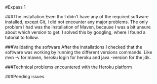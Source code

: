 #Expass 1

###The installation 
Even tho I didn't have any of the required software installed, except Git, I did not encounter any major problems. The only problem I had was the installation of Maven, because I was a bit unsure about which version to get. I solved this by googling, where I found a tutorial to follow.

###Validating the software
After the installations I checked that the software was working by running the different versions commands. Like mvn -v for maven, heroku login for heroku and java -version for the jdk.

###Technical problems encountered with the Heroku platform


###Pending issues